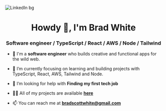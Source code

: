 ![LinkedIn bg](https://user-images.githubusercontent.com/97484878/208491864-0a9b1c39-b25c-44b9-99d4-947640fea0f1.png)
<h1 align="center">Howdy 👋, I'm Brad White</h1>
<h3 align="center">Software engineer / TypeScript / React / AWS / Node / Tailwind</h3>

- 👀 I'm a **software engineer** who builds creative and functional apps for the wild web.

- 🌱 I’m currently focusing on learning and building projects with TypeScript, React, AWS, Tailwind and Node.

- 🤝 I’m looking for help with **Finding my first tech job**

- 👨‍💻 All of my projects are available <a href='https://bradscottwhite.github.io/'>**here**</a>

- 📫 You can reach me at **bradscottwhite@gmail.com**




<!-- - 🔭 I’m currently working on a Cryptocurrency Platform.

- 👯 I’m collaborating on **Landmark Application**-->

<!---
bradscottwhite/bradscottwhite is a ✨ special ✨ repository because its `README.md` (this file) appears on your GitHub profile.
You can click the Preview link to take a look at your changes.
--->
